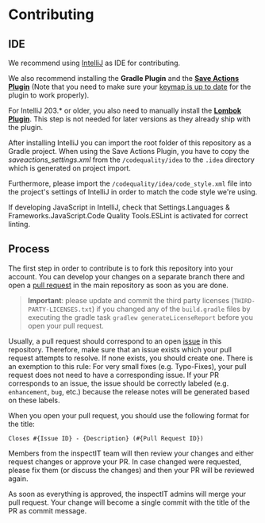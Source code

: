 # Contributing

## IDE

We recommend using [IntelliJ](https://www.jetbrains.com/idea/download/#section=windows) as IDE for contributing.

We also recommend installing the **Gradle Plugin** and the **[Save Actions Plugin](https://plugins.jetbrains.com/plugin/7642-save-actions)** (Note that you need to make sure your [keymap is up to date](https://youtrack.jetbrains.com/issue/IDEA-277194) for the plugin to work properly).

For IntelliJ 203.* or older, you also need to manually install the **[Lombok Plugin](https://plugins.jetbrains.com/plugin/6317-lombok-plugin)**. This step is not needed for later versions as they already ship with the plugin. 

After installing IntelliJ you can import the root folder of this repository as a Gradle project. 
When using the Save Actions Plugin, you have to copy the *saveactions_settings.xml* from the `/codequality/idea` to the  `.idea` directory which is generated on project import.

Furthermore, please import the `/codequality/idea/code_style.xml` file into the project's settings of IntelliJ in order to match the code style we're using.

If developing JavaScript in IntelliJ, check that Settings.Languages & Frameworks.JavaScript.Code Quality Tools.ESLint is activated for correct linting.

## Process

The first step in order to contribute is to fork this repository into your account.
You can develop your changes on a separate branch there and open a [pull request](https://github.com/inspectIT/inspectit-ocelot/pulls)
in the main repository as soon as you are done.

> **Important**: please update and commit the third party licenses (`THIRD-PARTY-LICENSES.txt`) if you changed any of the `build.gradle` files by executing the gradle task `gradlew generateLicenseReport` before you open your pull request.

Usually, a pull request should correspond to an open [issue](https://github.com/inspectIT/inspectit-ocelot/issues) in this repository.
Therefore, make sure that an issue exists which your pull request attempts to resolve. If none exists, you should create one.
There is an exemption to this rule: For very small fixes (e.g. Typo-Fixes), your pull request does not need to have a corresponding issue.
If your PR corresponds to an issue, the issue should be correctly labeled (e.g. `enhancement`, `bug`, etc.) because the release notes will be generated based on these labels.

When you open your pull request, you should use the following format for the title:

`Closes #{Issue ID} - {Description} (#{Pull Request ID})`

Members from the inspectIT team will then review your changes and either request changes or approve your PR.
In case changed were requested, please fix them (or discuss the changes) and then your PR will be reviewed again.

As soon as everything is approved, the inspectIT admins will merge your pull request.
Your change will become a single commit with the title of the PR as commit message.
